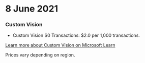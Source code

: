# 8 June 2021

### Custom Vision

- Custom Vision S0 Transactions: $2.0 per 1,000 transactions.

[Learn more about Custom Vision on Microsoft Learn](https://learn.microsoft.com/en-us/azure/cognitive-services/custom-vision-service/)

Prices vary depending on region.
